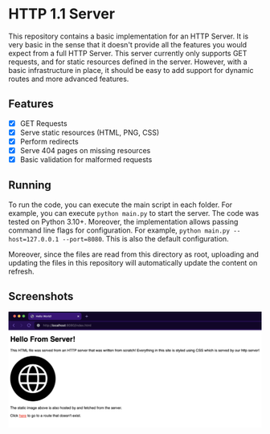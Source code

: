 # HTTP 1.1 Server

This repository contains a basic implementation for an HTTP Server. It is very basic in the sense that it
doesn't provide all the features you would expect from a full HTTP Server. This server currently only supports
GET requests, and for static resources defined in the server. However, with a basic infrastructure in place,
it should be easy to add support for dynamic routes and more advanced features.

## Features

- [x] GET Requests
- [x] Serve static resources (HTML, PNG, CSS)
- [x] Perform redirects
- [x] Serve 404 pages on missing resources
- [x] Basic validation for malformed requests

## Running

To run the code, you can execute the main script in each folder. For example, you can execute `python main.py` to 
start the server. The code was tested on Python 3.10+. Moreover, the implementation allows passing command line flags 
for configuration. For example, `python main.py --host=127.0.0.1 --port=8080`. This is also the default configuration.

Moreover, since the files are read from this directory as root, uploading and updating the files in this repository
will automatically update the content on refresh.

## Screenshots
![](/images/site.png)
